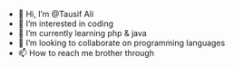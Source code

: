 - 👋 Hi, I’m @Tausif Ali
- 👀 I’m interested in coding
- 🌱 I’m currently learning php & java
- 💞️ I’m looking to collaborate on programming languages
- 📫 How to reach me brother through

<!---
Tausif702/Tausif702 is a ✨ special ✨ repository because its `README.md` (this file) appears on your GitHub profile.
You can click the Preview link to take a look at your changes.
--->
